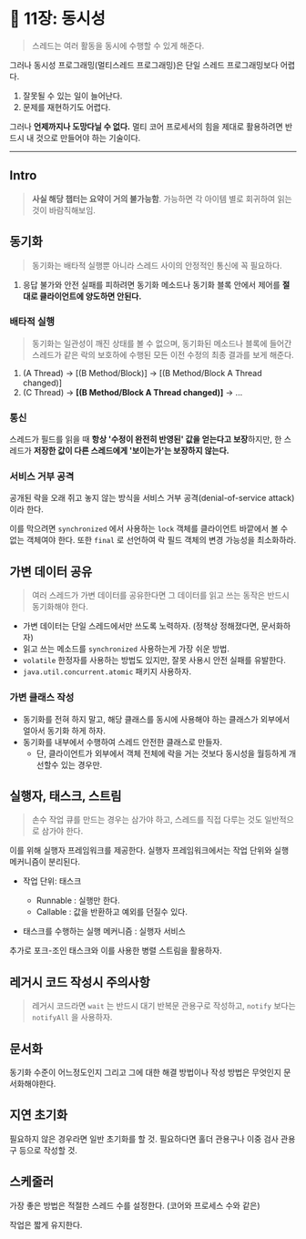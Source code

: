 # 💎 11장: 동시성

> 스레드는 여러 활동을 동시에 수행할 수 있게 해준다.

그러나 동시성 프로그래밍(멀티스레드 프로그래밍)은 단일 스레드 프로그래밍보다 어렵다.

1. 잘못될 수 있는 일이 늘어난다.
2. 문제를 재현하기도 어렵다.

그러나 **언제까지나 도망다닐 수 없다.** 멀티 코어 프로세서의 힘을 제대로 활용하려면 반드시 내 것으로 만들어야 하는 기술이다.

- - -

## Intro

> **사실 해당 챕터는 요약이 거의 불가능함**. 가능하면 각 아이템 별로 회귀하여 읽는 것이 바람직해보임.

## 동기화

> 동기화는 배타적 실행뿐 아니라 스레드 사이의 안정적인 통신에 꼭 필요하다.

1. 응답 불가와 안전 실패를 피하려면 동기화 메소드나 동기화 블록 안에서 제어를 **절대로 클라이언트에 양도하면 안된다.**

### 배타적 실행

> 동기화는 일관성이 깨진 상태를 볼 수 없으며, 동기화된 메소드나 블록에 들어간 스레드가 같은 락의 보호하에 수행된 모든 이전 수정의 최종 결과를 보게 해준다.

1. (A Thread) → [(B Method/Block)] → [(B Method/Block A Thread changed)]
2. (C Thread) → **[(B Method/Block A Thread changed)]** → ...

### 통신

스레드가 필드를 읽을 때 **항상 '수정이 완전히 반영된' 값을 얻는다고 보장**하지만, 한 스레드가 **저장한 값이 다른 스레드에게 '보이는가'는 보장하지 않는다.**

### 서비스 거부 공격

공개된 락을 오래 쥐고 놓지 않는 방식을 서비스 거부 공격(denial-of-service attack)이라 한다.

이를 막으려면 `synchronized` 에서 사용하는 `lock` 객체를 클라이언트 바깥에서 볼 수 없는 객체여야 한다. 또한 `final` 로 선언하여 락 필드 객체의 변경 가능성을 최소화하라.

## 가변 데이터 공유

> 여러 스레드가 가변 데이터를 공유한다면 그 데이터를 읽고 쓰는 동작은 반드시 동기화해야 한다.

- 가변 데이터는 단일 스레드에서만 쓰도록 노력하자. (정책상 정해졌다면, 문서화하자)
- 읽고 쓰는 메소드를 `synchronized` 사용하는게 가장 쉬운 방법.
- `volatile` 한정자를 사용하는 방법도 있지만, 잘못 사용시 안전 실패를 유발한다.
- `java.util.concurrent.atomic` 패키지 사용하자.

### 가변 클래스 작성

- 동기화를 전혀 하지 말고, 해당 클래스를 동시에 사용해야 하는 클래스가 외부에서 얼아서 동기화 하게 하자.
- 동기화를 내부에서 수행하여 스레드 안전한 클래스로 만들자.
  - 단, 클라이언트가 외부에서 객체 전체에 락을 거는 것보다 동시성을 월등하게 개선할수 있는 경우만.

## 실행자, 태스크, 스트림

> 손수 작업 큐를 만드는 경우는 삼가야 하고, 스레드를 직접 다루는 것도 일반적으로 삼가야 한다.

이를 위해 실행자 프레임워크를 제공한다. 실행자 프레임워크에서는 작업 단위와 실행 메커니즘이 분리된다.

- 작업 단위: 태스크
  - Runnable : 실행만 한다.
  - Callable : 값을 반환하고 예외를 던질수 있다.

- 태스크를 수행하는 실행 메커니즘 : 실행자 서비스

추가로 포크-조인 태스크와 이를 사용한 병렬 스트림을 활용하자.

## 레거시 코드 작성시 주의사항

> 레거시 코드라면 `wait` 는 반드시 대기 반복문 관용구로 작성하고, `notify` 보다는 `notifyAll` 을 사용하자.

## 문서화

동기화 수준이 어느정도인지 그리고 그에 대한 해결 방법이나 작성 방법은 무엇인지 문서화해야한다.

## 지연 초기화

필요하지 않은 경우라면 일반 초기화를 할 것. 필요하다면 홀더 관용구나 이중 검사 관용구 등으로 작성할 것.

## 스케줄러

가장 좋은 방법은 적절한 스레드 수를 설정한다. (코어와 프로세스 수와 같은)

작업은 짧게 유지한다.

